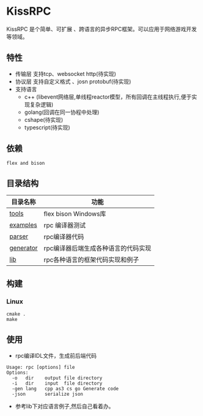 # KissRPC
KissRPC 是个简单、可扩展 、跨语言的异步RPC框架。可以应用于网络游戏开发等领域。

## 特性
* 传输层 支持tcp、websocket http(待实现) 
* 协议层 支持自定义格式 、josn protobuf(待实现)
* 支持语言
  * c++ (libevent网络层,单线程reactor模型，所有回调在主线程执行,便于实现复杂逻辑)
  * golang(回调在同一协程中处理)
  * cshape(待实现)
  * typescript(待实现)

## 依赖
```
flex and bison
```
## 目录结构
目录名称 |功能
------------------|----------------
[tools](https://github.com/zs2619/kiss-rpc/tree/master/tools/GnuWin32) |flex bison Windows库
[examples](https://github.com/zs2619/kiss-rpc/tree/master/example)     |rpc 编译器测试
[parser](https://github.com/zs2619/kiss-rpc/tree/master/parser)        |rpc编译器代码
[generator](https://github.com/zs2619/kiss-rpc/tree/master/parser)     |rpc编译器后端生成各种语言的代码实现
[lib](https://github.com/zs2619/kiss-rpc/tree/master/lib)       |rpc各种语言的框架代码实现和例子

## 构建
### Linux 
```
cmake .
make 
```

## 使用
* rpc编译IDL文件，生成前后端代码
```
Usage: rpc [options] file
Options:
  -o   dir    output file directory
  -i   dir    input  file directory
  -gen lang   cpp as3 cs go Generate code
  -json       serialize json
```
* 参考lib下对应语言例子,然后自己看着办。

